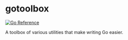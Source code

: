 # gotoolbox

[![Go Reference](https://pkg.go.dev/badge/github.com/figglewatts/gotoolbox.svg)](https://pkg.go.dev/github.com/figglewatts/gotoolbox)

A toolbox of various utilities that make writing Go easier.
